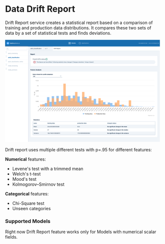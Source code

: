 # Data Drift Report

Drift Report service creates a statistical report based on a comparison of training and production data distributions. It compares these two sets of data by a set of statistical tests and finds deviations.

![](../../.gitbook/assets/drift_report_screenshot.png)

Drift report uses multiple different tests with p=.95 for different features:

**Numerical** features:

* Levene's test with a trimmed mean 
* Welch's t-test
* Mood's test
* Kolmogorov–Smirnov test

**Categorical** features:

* Chi-Square test
* Unseen categories

### Supported Models

Right now Drift Report feature works only for Models with numerical scalar fields.

